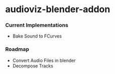 # audioviz-blender-addon

### Current Implementations
- Bake Sound to FCurves
 
### Roadmap 
- Convert Audio Files in blender
- Decompose Tracks

